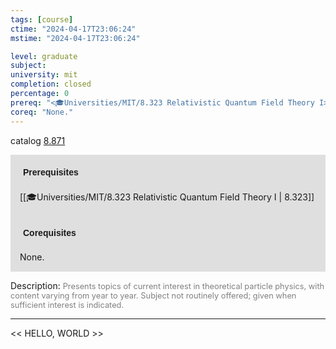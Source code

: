 ```yaml
---
tags: [course]
ctime: "2024-04-17T23:06:24"
mstime: "2024-04-17T23:06:24"

level: graduate
subject: 
university: mit
completion: closed
percentage: 0
prereq: "<🎓Universities/MIT/8.323 Relativistic Quantum Field Theory I>"
coreq: "None."
---
```


catalog [8.871](http://student.mit.edu/catalog/m8b.html#8.871)

<span style="display: block; padding: 15px; background-color: rgb(100, 100, 100, 0.2);"><font id="m_prereq3763_0" style="display: block; font-family: Arial, sans-serif; font-weight: bold; padding: 5px">Prerequisites</font><br><span id="prereq3763_0">[[🎓Universities/MIT/8.323 Relativistic Quantum Field Theory I | 8.323]]</span></span>
<span style="display: block; padding: 15px; background-color: rgb(100, 100, 100, 0.2);"><font id="m_coreq3763_0" style="display: block; font-family: Arial, sans-serif; font-weight: bold; padding: 5px">Corequisites</font><br><span id="coreq3763_0">None.</span></span>

<font style="">Description:</font>
<font style="color: grey; font-size: 0.8rem;">Presents topics of current interest in theoretical particle physics, with content varying from year to year. Subject not routinely offered; given when sufficient interest is indicated.</font>



---

<< HELLO, WORLD >>
